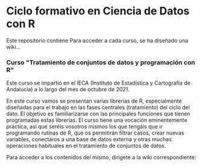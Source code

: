 # Ciclo formativo en Ciencia de Datos con R

Este repositorio contiene 
Para acceder a cada curso, se ha diseñado una wiki...



### Curso "Tratamiento de conjuntos de datos y programación con R"

Este curso se impartió en el IECA (Instituto de Estadística y Cartografía de Andalucía) a lo largo del mes de octubre de 2021. 

En este curso vamos se presentan varias librerías de R, especialmente diseñadas para el trabajo en las fases centrales (tratamiento) del ciclo del dato. El objetivo es familiarizarse con las principales funciones que tienen programadas estas librerías. El curso tiene una vocación eminentemente práctica, así que seréis vosotros mismos los que tengáis que ir programando rutinas de R, que os permitirán filtrar casos, crear nuevas variables, conectaros a una base de datos externa y otras muchas operaciones habituales en el tratamiento de conjuntos de datos.

Para acceder a los contenidos del mismo, dirígete a la wiki correspondiente: 

